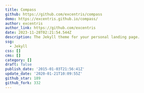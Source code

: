 ```yaml
---
title: Compass
github: https://github.com/excentris/compass
demo: https://excentris.github.io/compass/
author: excentris
author_link: https://github.com/excentris
date: 2023-11-28T02:21:54.544Z
description: The Jekyll theme for your personal landing page.
ssg:
  - Jekyll
css: []
cms: []
category: []
draft: false
publish_date: '2015-01-03T21:56:41Z'
update_date: '2020-01-21T10:09:55Z'
github_star: 189
github_fork: 332
---
```


